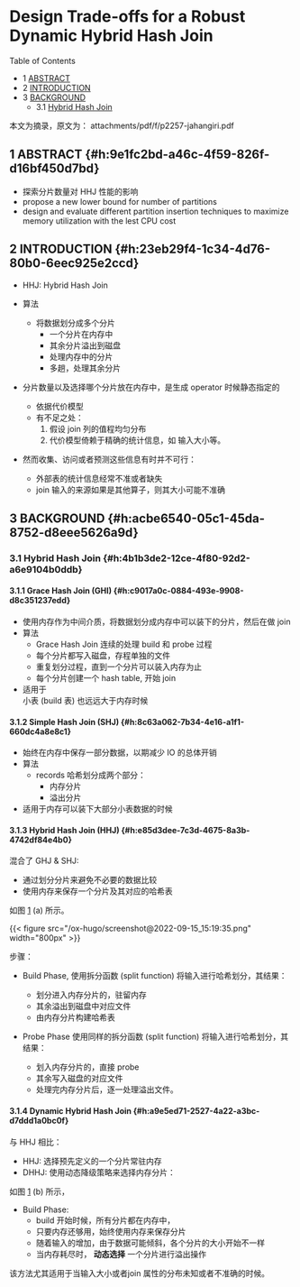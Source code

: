 # Design Trade-offs for a Robust Dynamic Hybrid Hash Join


<div class="ox-hugo-toc toc has-section-numbers">

<div class="heading">Table of Contents</div>

- <span class="section-num">1</span> [ABSTRACT](#h:9e1fc2bd-a46c-4f59-826f-d16bf450d7bd)
- <span class="section-num">2</span> [INTRODUCTION](#h:23eb29f4-1c34-4d76-80b0-6eec925e2ccd)
- <span class="section-num">3</span> [BACKGROUND](#h:acbe6540-05c1-45da-8752-d8eee5626a9d)
    - <span class="section-num">3.1</span> [Hybrid Hash Join](#h:4b1b3de2-12ce-4f80-92d2-a6e9104b0ddb)

</div>
<!--endtoc-->


本文为摘录，原文为： attachments/pdf/f/p2257-jahangiri.pdf



## <span class="section-num">1</span> ABSTRACT {#h:9e1fc2bd-a46c-4f59-826f-d16bf450d7bd}

-   探索分片数量对 HHJ 性能的影响
-   propose a new lower bound for number of partitions
-   design and evaluate different partition insertion techniques to maximize memory utilization with the lest CPU cost


## <span class="section-num">2</span> INTRODUCTION {#h:23eb29f4-1c34-4d76-80b0-6eec925e2ccd}

-   HHJ: Hybrid Hash Join
-   算法
    -   将数据划分成多个分片
        -   一个分片在内存中
        -   其余分片溢出到磁盘
        -   处理内存中的分片
        -   多趟，处理其余分片

-   分片数量以及选择哪个分片放在内存中，是生成 operator 时候静态指定的
    -   依据代价模型
    -   有不足之处：
        1.  假设 join 列的值程均匀分布
        2.  代价模型倚赖于精确的统计信息，如 输入大小等。

-   然而收集、访问或者预测这些信息有时并不可行：
    -   外部表的统计信息经常不准或者缺失
    -   join 输入的来源如果是其他算子，则其大小可能不准确


## <span class="section-num">3</span> BACKGROUND {#h:acbe6540-05c1-45da-8752-d8eee5626a9d}


### <span class="section-num">3.1</span> Hybrid Hash Join {#h:4b1b3de2-12ce-4f80-92d2-a6e9104b0ddb}


#### <span class="section-num">3.1.1</span> Grace Hash Join (GHI) {#h:c9017a0c-0884-493e-9908-d8c351237edd}

-   使用内存作为中间介质，将数据划分成内存中可以装下的分片，然后在做 join
-   算法
    -   Grace Hash Join 连续的处理 build 和 probe 过程
    -   每个分片都写入磁盘，存程单独的文件
    -   重复划分过程，直到一个分片可以装入内存为止
    -   每个分片创建一个 hash table, 开始 join
-   适用于 <br />
    小表 (build 表) 也远远大于内存时候


#### <span class="section-num">3.1.2</span> Simple Hash Join (SHJ) {#h:8c63a062-7b34-4e16-a1f1-660dc4a8e8c1}

-   始终在内存中保存一部分数据，以期减少 IO 的总体开销
-   算法
    -   records 哈希划分成两个部分：
        -   内存分片
        -   溢出分片
-   适用于内存可以装下大部分小表数据的时候


#### <span class="section-num">3.1.3</span> Hybrid Hash Join (HHJ) {#h:e85d3dee-7c3d-4675-8a3b-4742df84e4b0}

混合了 GHJ &amp; SHJ:

-   通过划分分片来避免不必要的数据比较
-   使用内存来保存一个分片及其对应的哈希表

如图 [1](#figure--fig:screenshot@2022-09-15-15:19:35) (a) 所示。

<a id="figure--fig:screenshot@2022-09-15-15:19:35"></a>

{{< figure src="/ox-hugo/screenshot@2022-09-15_15:19:35.png" width="800px" >}}

步骤：

-   Build Phase, 使用拆分函数 (split function) 将输入进行哈希划分，其结果：
    -   划分进入内存分片的，驻留内存
    -   其余溢出到磁盘中对应文件
    -   由内存分片构建哈希表

-   Probe Phase 使用同样的拆分函数 (split function) 将输入进行哈希划分，其结果：
    -   划入内存分片的，直接 probe
    -   其余写入磁盘的对应文件
    -   处理完内存分片后，逐一处理溢出文件。


#### <span class="section-num">3.1.4</span> Dynamic Hybrid Hash Join {#h:a9e5ed71-2527-4a22-a3bc-d7ddd1a0bc0f}

与 HHJ 相比：

-   HHJ: 选择预先定义的一个分片常驻内存
-   DHHJ: 使用动态降级策略来选择内存分片：

如图 [1](#figure--fig:screenshot@2022-09-15-15:19:35) (b) 所示，

-   Build Phase:
    -   build 开始时候，所有分片都在内存中，
    -   只要内存还够用，始终使用内存来保存分片
    -   随着输入的增加，由于数据可能倾斜，各个分片的大小开始不一样
    -   当内存耗尽时， **动态选择** 一个分片进行溢出操作

该方法尤其适用于当输入大小或者join 属性的分布未知或者不准确的时候。

